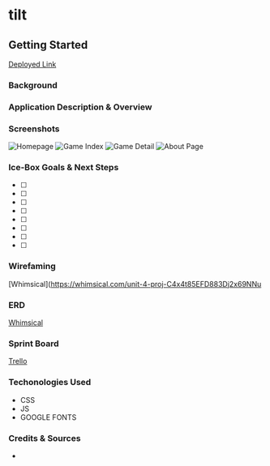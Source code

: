 # tilt


## **Getting Started**

[Deployed Link]()


### **Background** 

 

### **Application Description & Overview** 



### **Screenshots**

![Homepage]()
![Game Index]()
![Game Detail]()
![About Page]()


### **Ice-Box Goals & Next Steps** 

- [ ] 
- [ ] 
- [ ] 
- [ ] 
- [ ] 
- [ ] 
- [ ]
- [ ] 



### **Wirefaming**

[Whimsical](https://whimsical.com/unit-4-proj-C4x4t85EFD883Dj2x69NNu

### **ERD**

[Whimsical](https://whimsical.com/u4p-FhcVbZSmytyeWQrjX2P7bt)



### **Sprint Board**

[Trello](https://trello.com/b/sCZE4iqp/unit-4-sprint-board)

### **Techonologies Used**


- CSS 
- JS
- GOOGLE FONTS 


### **Credits & Sources** 


- []()
  

